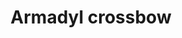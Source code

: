 ---
layout: item
title: Armadyl crossbow
item-id: 11785
datatable: true
id: 11785
name: "Armadyl crossbow"
members: true
lowalch: 396000
highalch: 594000
examine: "A weapon originally developed for Armadyl's forces."
monsters:
  - id: 2205
    name: "Commander Zilyana"
    members: true
    combat_level: 596
    wiki_url: "https://oldschool.runescape.wiki/w/Commander_Zilyana"
    drops:
      - quantity: "1"
        rarity: 0.001968503937007874
        drop_requirements: null
---